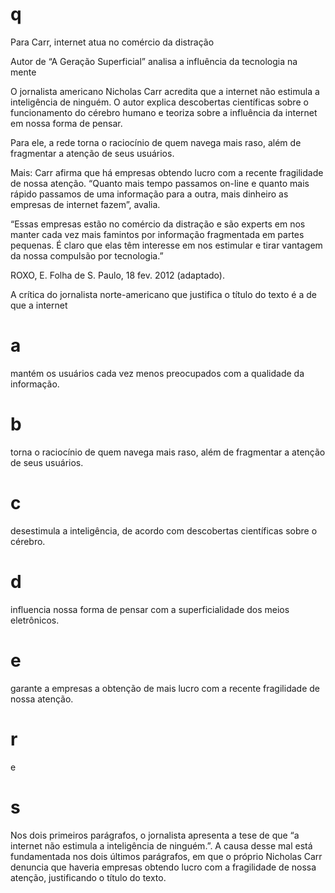 # q
Para Carr, internet atua no comércio da distração

Autor de “A Geração Superficial” analisa a influência da tecnologia na mente

O jornalista americano Nicholas Carr acredita que a internet não estimula a inteligência de ninguém. O autor explica descobertas científicas sobre o funcionamento do cérebro humano e teoriza sobre a influência da internet em nossa forma de pensar.

Para ele, a rede torna o raciocínio de quem navega mais raso, além de fragmentar a atenção de seus usuários.

Mais: Carr afirma que há empresas obtendo lucro com a recente fragilidade de nossa atenção. “Quanto mais tempo passamos on-line e quanto mais rápido passamos de uma informação para a outra, mais dinheiro as empresas de internet fazem”, avalia.

“Essas empresas estão no comércio da distração e são experts em nos manter cada vez mais famintos por informação fragmentada em partes pequenas. É claro que elas têm interesse em nos estimular e tirar vantagem da nossa compulsão por tecnologia.”

ROXO, E. Folha de S. Paulo, 18 fev. 2012 (adaptado).

A crítica do jornalista norte-americano que justifica o título do texto é a de que a internet

# a
mantém os usuários cada vez menos preocupados com a qualidade da informação.

# b
torna o raciocínio de quem navega mais raso, além de fragmentar a atenção de seus usuários.

# c
desestimula a inteligência, de acordo com descobertas científicas sobre o cérebro.

# d
influencia nossa forma de pensar com a superficialidade dos meios eletrônicos.

# e
garante a empresas a obtenção de mais lucro com a recente fragilidade de nossa atenção.

# r
e

# s
Nos dois primeiros parágrafos, o jornalista apresenta a tese de que “a internet não estimula a inteligência de ninguém.”. A causa desse mal está fundamentada nos dois últimos parágrafos, em que o próprio Nicholas Carr denuncia que haveria empresas obtendo lucro com a fragilidade de nossa atenção, justificando o título do texto.

